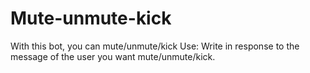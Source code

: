 # Mute-unmute-kick
With this bot, you can mute/unmute/kick
Use:
Write in response to the message of the user you want mute/unmute/kick.
